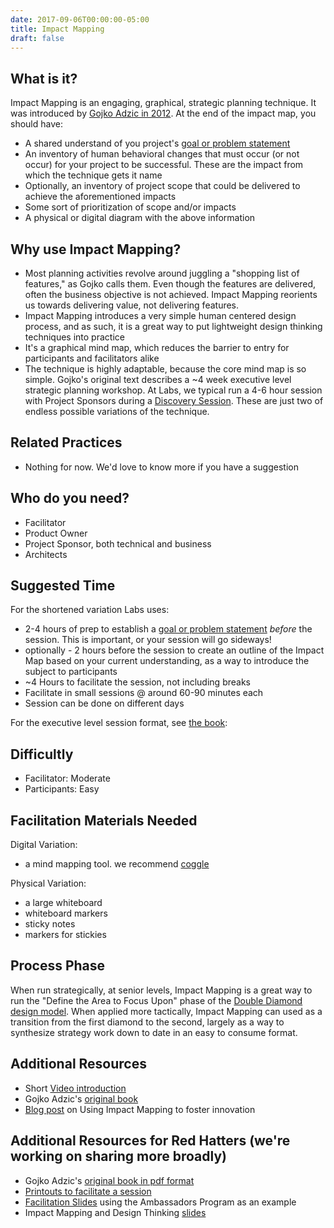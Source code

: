 ```yaml
---
date: 2017-09-06T00:00:00-05:00
title: Impact Mapping
draft: false
---
```


## What is it?

Impact Mapping is an engaging, graphical, strategic planning technique. It was introduced by [Gojko Adzic in 2012](https://www.impactmapping.org/). At the end of the impact map, you should have:

- A shared understand of you project's [goal or problem statement](/technique/why-is-defined/)
- An inventory of human behavioral changes that must occur (or not occur) for your project to be successful. These are the impact from which the technique gets it name
- Optionally, an inventory of project scope that could be delivered to achieve the aforementioned impacts
- Some sort of prioritization of scope and/or impacts
- A physical or digital diagram with the above information

## Why use Impact Mapping?

- Most planning activities revolve around juggling a "shopping list of features," as Gojko calls them. Even though the features are delivered, often the business objective is not achieved. Impact Mapping reorients us towards delivering value, not delivering features.
- Impact Mapping introduces a very simple human centered design process, and as such, it is a great way to put lightweight design thinking techniques into practice
- It's a graphical mind map, which reduces the barrier to entry for participants and facilitators alike
- The technique is highly adaptable, because the core mind map is so simple. Gojko's original text describes a ~4 week executive level strategic planning workshop. At Labs, we typical run a 4-6 hour session with Project Sponsors during a [Discovery Session](/technique/discovery-session/). These are just two of endless possible variations of the technique.

## Related Practices

- Nothing for now. We'd love to know more if you have a suggestion

## Who do you need?

- Facilitator
- Product Owner
- Project Sponsor, both technical and business
- Architects

## Suggested Time

For the shortened variation Labs uses:

- 2-4 hours of prep to establish a [goal or problem statement](/technique/why-is-defined/) _before_ the session. This is important, or your session will go sideways!
- optionally - 2 hours before the session to create an outline of the Impact Map based on your current understanding, as a way to introduce the subject to participants
- ~4 Hours to facilitate the session, not including breaks
- Facilitate in small sessions @ around 60-90 minutes each
- Session can be done on different days

For the executive level session format, see [the book](https://www.impactmapping.org/book.html):

## Difficultly

- Facilitator: Moderate
- Participants: Easy

## Facilitation Materials Needed

Digital Variation:

- a mind mapping tool. we recommend [coggle](https://coggle.it/)

Physical Variation:

- a large whiteboard
- whiteboard markers
- sticky notes
- markers for stickies

## Process Phase

When run strategically, at senior levels, Impact Mapping is a great way to run the "Define the Area to Focus Upon" phase of the [Double Diamond design model](https://medium.com/digital-experience-design/how-to-apply-a-design-thinking-hcd-ux-or-any-creative-process-from-scratch-b8786efbf812). When applied more tactically, Impact Mapping can used as a transition from the first diamond to the second, largely as a way to synthesize strategy work down to date in an easy to consume format.

## Additional Resources

- Short [Video introduction](https://www.youtube.com/watch?v=y4Rj05YVg_E)
- Gojko Adzic's [original book](https://www.impactmapping.org/book.html)
- [Blog post](https://opensource.com/open-organization/17/6/experiment-impact-mapping) on Using Impact Mapping to foster innovation

## Additional Resources for Red Hatters (we're working on sharing more broadly)

- Gojko Adzic's [original book in pdf format](https://mojo.redhat.com/docs/DOC-988976)
- [Printouts to facilitate a session](https://drive.google.com/drive/folders/0By2q4H1d4ahQS2M3UGVrZ0dtT2c)
- [Facilitation Slides](https://docs.google.com/a/redhat.com/presentation/d/1xGRapKJtNFEUeY5mMT7Vrljd325wD8oPo9yOhU7mod4/edit?usp=sharing) using the Ambassadors Program as an example
- Impact Mapping and Design Thinking [slides](https://docs.google.com/presentation/d/1io_4_pUqhgjrlZotcTUF3se4Uu-9qQqlJKj1pHtx9Vc/edit#slide=id.g2542fa993d_0_0)
